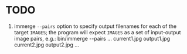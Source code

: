 # TODO

1. immerge `--pairs` option to specify output filenames for each of the target `IMAGES`;
the program will expect `IMAGES` as a set of input-output image pairs, e.g.:
bin/immerge --pairs ... current1.jpg output1.jpg current2.jpg output2.jpg ...
